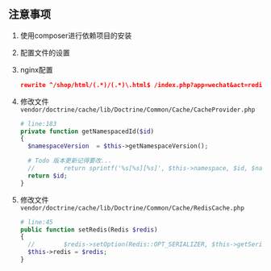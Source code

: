 ## 注意事项

1. 使用composer进行依赖项目的安装
2. 配置文件的设置
3. nginx配置
    ```json
    rewrite ^/shop/html/(.*)/(.*)\.html$ /index.php?app=wechat&act=redirectHtml&modul=$1&action=$2 break;
    ```
4. 修改文件 `vendor/doctrine/cache/lib/Doctrine/Common/Cache/CacheProvider.php` 
   ```php
   # line:183
   private function getNamespacedId($id)
   {
     $namespaceVersion  = $this->getNamespaceVersion();

     # Todo 版本更新记得要改...
     //        return sprintf('%s[%s][%s]', $this->namespace, $id, $namespaceVersion);
     return $id;
   }
   ```
5. 修改文件`vendor/doctrine/cache/lib/Doctrine/Common/Cache/RedisCache.php`

   ```php
   # line:45
   public function setRedis(Redis $redis)
   {
     //        $redis->setOption(Redis::OPT_SERIALIZER, $this->getSerializerValue());
     $this->redis = $redis;
   }
   ```

   ​

